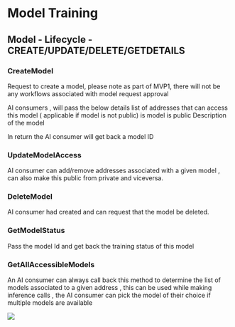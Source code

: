 # Model Training

## Model - Lifecycle - CREATE/UPDATE/DELETE/GETDETAILS

### CreateModel

Request to create a model, please note as part of MVP1, there will not be any workflows associated with model request
approval

AI consumers , will pass the below details list of addresses that can access this model ( applicable if model is not
public)
is model is public Description of the model

In return the AI consumer will get back a model ID

### UpdateModelAccess

AI consumer can add/remove addresses associated with a given model , can also make this public from private and
viceversa.

### DeleteModel

AI consumer had created and can request that the model be deleted.

### GetModelStatus

Pass the model Id and get back the training status of this model

### GetAllAccessibleModels

An AI consumer can always call back this method to determine the list of models associated to a given address , this can
be used while making inference calls , the AI consumer can pick the model of their choice if multiple models are
available

![](/home/adminaccount/Downloads/trainingflow.png.png)

